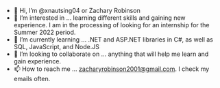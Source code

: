 - 👋 Hi, I’m @xnautsing04 or Zachary Robinson
- 👀 I’m interested in ... learning different skills and gaining new experience. I am in the processing of looking for an internship for the Summer 2022 period.
- 🌱 I’m currently learning ... .NET and ASP.NET libraries in C#, as well as SQL, JavaScript, and Node.JS
- 💞️ I’m looking to collaborate on ... anything that will help me learn and gain experience.
- 📫 How to reach me ... zacharyrobinson2001@gmail.com. I check my emails often.

<!---
xnautsing04/xnautsing04 is a ✨ special ✨ repository because its `README.md` (this file) appears on your GitHub profile.
You can click the Preview link to take a look at your changes.
--->

